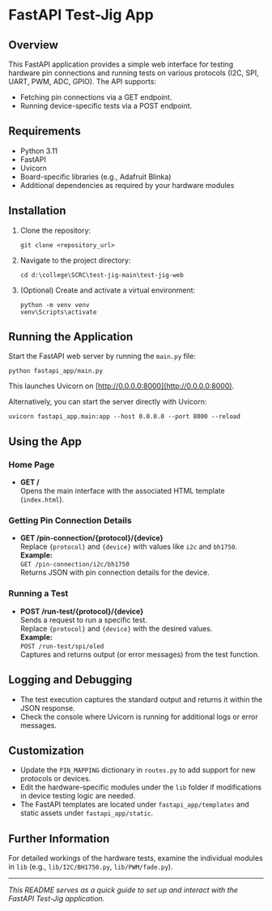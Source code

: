 # FastAPI Test-Jig App

## Overview
This FastAPI application provides a simple web interface for testing hardware pin connections and running tests on various protocols (I2C, SPI, UART, PWM, ADC, GPIO). The API supports:
- Fetching pin connections via a GET endpoint.
- Running device-specific tests via a POST endpoint.

## Requirements
- Python 3.11
- FastAPI
- Uvicorn
- Board-specific libraries (e.g., Adafruit Blinka)
- Additional dependencies as required by your hardware modules

## Installation
1. Clone the repository:
   ```
   git clone <repository_url>
   ```
2. Navigate to the project directory:
   ```
   cd d:\college\SCRC\test-jig-main\test-jig-web
   ```
3. (Optional) Create and activate a virtual environment:
   ```
   python -m venv venv
   venv\Scripts\activate
   ```

## Running the Application
Start the FastAPI web server by running the `main.py` file:
```
python fastapi_app/main.py
```
This launches Uvicorn on [http://0.0.0.0:8000](http://0.0.0.0:8000).

Alternatively, you can start the server directly with Uvicorn:
```
uvicorn fastapi_app.main:app --host 0.0.0.0 --port 8000 --reload
```

## Using the App

### Home Page
- **GET /**  
  Opens the main interface with the associated HTML template (`index.html`).

### Getting Pin Connection Details
- **GET /pin-connection/{protocol}/{device}**  
  Replace `{protocol}` and `{device}` with values like `i2c` and `bh1750`.  
  **Example:**  
  `GET /pin-connection/i2c/bh1750`  
  Returns JSON with pin connection details for the device.

### Running a Test
- **POST /run-test/{protocol}/{device}**  
  Sends a request to run a specific test.  
  Replace `{protocol}` and `{device}` with the desired values.  
  **Example:**  
  `POST /run-test/spi/oled`  
  Captures and returns output (or error messages) from the test function.

## Logging and Debugging
- The test execution captures the standard output and returns it within the JSON response.
- Check the console where Uvicorn is running for additional logs or error messages.

## Customization
- Update the `PIN_MAPPING` dictionary in `routes.py` to add support for new protocols or devices.
- Edit the hardware-specific modules under the `lib` folder if modifications in device testing logic are needed.
- The FastAPI templates are located under `fastapi_app/templates` and static assets under `fastapi_app/static`.

## Further Information
For detailed workings of the hardware tests, examine the individual modules in `lib` (e.g., `lib/I2C/BH1750.py`, `lib/PWM/fade.py`).

---

*This README serves as a quick guide to set up and interact with the FastAPI Test-Jig application.*